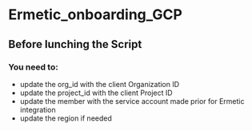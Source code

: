 # Ermetic_onboarding_GCP

## Before lunching the Script

### You need to:
- update the org_id with the client Organization ID
- update the project_id with the client Project ID
- update the member with the service account made prior for Ermetic integration
- update the region if needed
